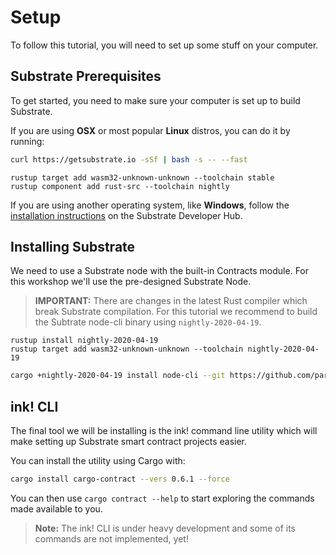 Setup
===

To follow this tutorial, you will need to set up some stuff on your computer.

## Substrate Prerequisites

To get started, you need to make sure your computer is set up to build Substrate.

If you are using __OSX__ or most popular __Linux__ distros, you can do it by running:

```bash
curl https://getsubstrate.io -sSf | bash -s -- --fast
```

```
rustup target add wasm32-unknown-unknown --toolchain stable
rustup component add rust-src --toolchain nightly
```
If you are using another operating system, like __Windows__, follow the [installation instructions](https://substrate.dev/docs/en/getting-started/installing-substrate#windows) on the Substrate Developer Hub.

## Installing Substrate

We need to use a Substrate node with the built-in Contracts module. For this workshop we'll use the pre-designed Substrate Node.

> **IMPORTANT:** There are changes in the latest Rust compiler which break Substrate compilation.
> For this tutorial we recommend to build the Subtrate node-cli binary using `nightly-2020-04-19`.
```
rustup install nightly-2020-04-19
rustup target add wasm32-unknown-unknown --toolchain nightly-2020-04-19
```
```bash
cargo +nightly-2020-04-19 install node-cli --git https://github.com/paritytech/substrate.git --tag v2.0.0-alpha.6 --force
```


## ink! CLI

The final tool we will be installing is the ink! command line utility which will make setting up Substrate smart contract projects easier.

You can install the utility using Cargo with:

```bash
cargo install cargo-contract --vers 0.6.1 --force
```

You can then use `cargo contract --help` to start exploring the commands made available to you.
> **Note:** The ink! CLI is under heavy development and some of its commands are not implemented, yet!

